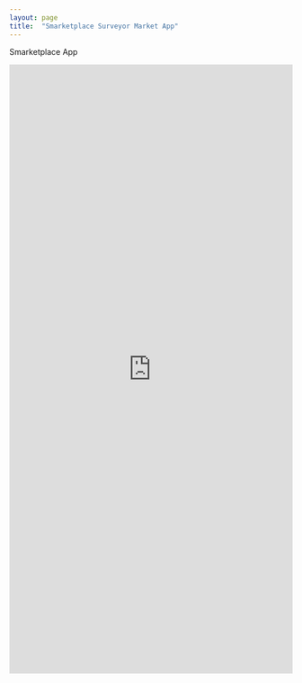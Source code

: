 ```yaml
---
layout: page
title:  "Smarketplace Surveyor Market App"
---
```


Smarketplace App

<style>.embed-container { position: relative; padding-bottom: 56.25%; height: 800px; overflow: hidden; max-width: 100%; } .embed-container iframe, .embed-container object, .embed-container embed { position: absolute; top: 0; left: 0; width: 100%; height: 100%; }</style><div class='embed-container'><iframe src='https://app.smarketplace.org' style='border:0'></iframe></div>
